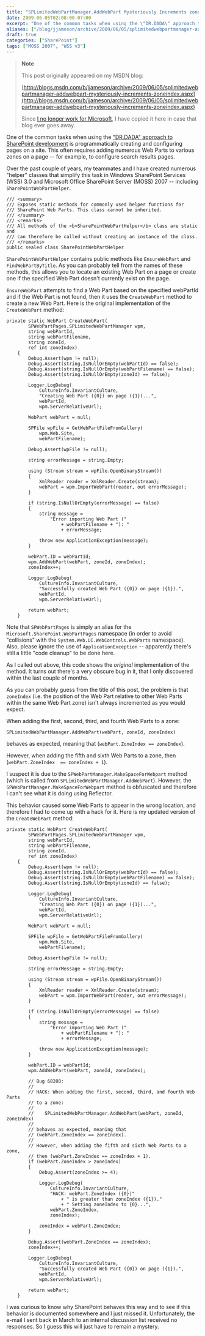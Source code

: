 ```yaml
---
title: "SPLimitedWebPartManager.AddWebPart Mysteriously Increments zoneIndex"
date: 2009-06-05T02:08:00-07:00
excerpt: "One of the common tasks when using the \"DR.DADA\" approach to SharePoint development is programmatically creating and configuring pages on a site. This often requires adding numerous Web Parts to various zones on a page -- for example, to configure search..."
aliases: ["/blog/jjameson/archive/2009/06/05/splimitedwebpartmanager-addwebpart-mysteriously-increments-zoneindex.aspx"]
draft: true
categories: ["SharePoint"]
tags: ["MOSS 2007", "WSS v3"]
---
```


> **Note**
>
> This post originally appeared on my MSDN blog:
>
> [http://blogs.msdn.com/b/jjameson/archive/2009/06/05/splimitedwebpartmanager-addwebpart-mysteriously-increments-zoneindex.aspx](http://blogs.msdn.com/b/jjameson/archive/2009/06/05/splimitedwebpartmanager-addwebpart-mysteriously-increments-zoneindex.aspx)
>
> Since
> [I no longer work for Microsoft](/blog/jjameson/2011/09/02/last-day-with-microsoft), I have copied it here in case that blog
> ever goes away.

One of the common tasks when using the ["DR.DADA" approach to SharePoint development](/blog/jjameson/2009/03/30/introducing-the-dr-dada-approach-to-sharepoint-development) is programmatically creating and  configuring pages on a site. This often requires adding numerous Web Parts to various  zones on a page -- for example, to configure search results pages.

Over the past couple of years, my teammates and I have created numerous "helper"  classes that simplify this task in Windows SharePoint Services (WSS) 3.0 and Microsoft  Office SharePoint Server (MOSS) 2007 -- including `SharePointWebPartHelper`.

```
/// <summary>
/// Exposes static methods for commonly used helper functions for
/// SharePoint Web Parts. This class cannot be inherited.
/// </summary>
/// <remarks>
/// All methods of the <b>SharePointWebPartHelper</b> class are static and
/// can therefore be called without creating an instance of the class.
/// </remarks>    
public sealed class SharePointWebPartHelper
```

`SharePointWebPartHelper` contains public methods like `EnsureWebPart`  and `FindWebPartByTitle`. As you can probably tell from the names of  these methods, this allows you to locate an existing Web Part on a page or create  one if the specified Web Part doesn't currently exist on the page.

`EnsureWebPart` attempts to find a Web Part based on the specified  webPartId and if the Web Part is not found, then it uses the `CreateWebPart`  method to create a new Web Part. Here is the original implementation of the `CreateWebPart` method:

```
private static WebPart CreateWebPart(
        SPWebPartPages.SPLimitedWebPartManager wpm,
        string webPartId,
        string webPartFilename,
        string zoneId,
        ref int zoneIndex)
    {
        Debug.Assert(wpm != null);
        Debug.Assert(string.IsNullOrEmpty(webPartId) == false);
        Debug.Assert(string.IsNullOrEmpty(webPartFilename) == false);
        Debug.Assert(string.IsNullOrEmpty(zoneId) == false);

        Logger.LogDebug(
            CultureInfo.InvariantCulture,
            "Creating Web Part ({0}) on page ({1})...",
            webPartId,
            wpm.ServerRelativeUrl);

        WebPart webPart = null;

        SPFile wpFile = GetWebPartFileFromGallery(
            wpm.Web.Site,
            webPartFilename);

        Debug.Assert(wpFile != null);

        string errorMessage = string.Empty;

        using (Stream stream = wpFile.OpenBinaryStream())
        {
            XmlReader reader = XmlReader.Create(stream);
            webPart = wpm.ImportWebPart(reader, out errorMessage);
        }

        if (string.IsNullOrEmpty(errorMessage) == false)
        {
            string message =
                "Error importing Web Part ("
                    + webPartFilename + "): "
                    + errorMessage;

            throw new ApplicationException(message);
        }

        webPart.ID = webPartId;
        wpm.AddWebPart(webPart, zoneId, zoneIndex);        
        zoneIndex++;
        
        Logger.LogDebug(
            CultureInfo.InvariantCulture,
            "Successfully created Web Part ({0}) on page ({1}).",
            webPartId,
            wpm.ServerRelativeUrl);

        return webPart;
    }
```

Note that `SPWebPartPages` is simply an alias for the `Microsoft.SharePoint.WebPartPages`  namespace (in order to avoid "collisions" with the `System.Web.UI.WebControls.WebParts`  namespace). Also, please ignore the use of `ApplicationException` --  apparently there's still a little "code cleanup" to be done here.

As I called out above, this code shows the *original* implementation of  the method. It turns out there's a very obscure bug in it, that I only discovered  within the last couple of months.

As you can probably guess from the title of this post, the problem is that `zoneIndex` (i.e. the position of the Web Part relative to other Web  Parts within the same Web Part zone) isn't always incremented as you would expect.

When adding the first, second, third, and fourth Web Parts to a zone:

```
SPLimitedWebPartManager.AddWebPart(webPart, zoneId, zoneIndex)
```

behaves as expected, meaning that (`webPart.ZoneIndex == zoneIndex`).

However, when adding the fifth and sixth Web Parts to a zone, then (`webPart.ZoneIndex  == zoneIndex + 1`).

I suspect it is due to the `SPWebPartManager.MakeSpaceForWebpart`  method (which is called from `SPLimitedWebPartManager.AddWebPart`). However,  the `SPWebPartManager.MakeSpaceForWebpart` method is obfuscated and therefore  I can't see what it is doing using Reflector.

This behavior caused some Web Parts to appear in the wrong location, and therefore  I had to come up with a hack for it. Here is my updated version of the `CreateWebPart`  method:

```
private static WebPart CreateWebPart(
        SPWebPartPages.SPLimitedWebPartManager wpm,
        string webPartId,
        string webPartFilename,
        string zoneId,
        ref int zoneIndex)
    {
        Debug.Assert(wpm != null);
        Debug.Assert(string.IsNullOrEmpty(webPartId) == false);
        Debug.Assert(string.IsNullOrEmpty(webPartFilename) == false);
        Debug.Assert(string.IsNullOrEmpty(zoneId) == false);

        Logger.LogDebug(
            CultureInfo.InvariantCulture,
            "Creating Web Part ({0}) on page ({1})...",
            webPartId,
            wpm.ServerRelativeUrl);

        WebPart webPart = null;

        SPFile wpFile = GetWebPartFileFromGallery(
            wpm.Web.Site,
            webPartFilename);

        Debug.Assert(wpFile != null);

        string errorMessage = string.Empty;

        using (Stream stream = wpFile.OpenBinaryStream())
        {
            XmlReader reader = XmlReader.Create(stream);
            webPart = wpm.ImportWebPart(reader, out errorMessage);
        }

        if (string.IsNullOrEmpty(errorMessage) == false)
        {
            string message =
                "Error importing Web Part ("
                    + webPartFilename + "): "
                    + errorMessage;

            throw new ApplicationException(message);
        }

        webPart.ID = webPartId;
        wpm.AddWebPart(webPart, zoneId, zoneIndex);

        // Bug 68288:
        //
        // HACK: When adding the first, second, third, and fourth Web Parts
        // to a zone:
        //
        //    SPLimitedWebPartManager.AddWebPart(webPart, zoneId, zoneIndex)
        //
        // behaves as expected, meaning that
        // (webPart.ZoneIndex == zoneIndex).
        //
        // However, when adding the fifth and sixth Web Parts to a zone,
        // then (webPart.ZoneIndex == zoneIndex + 1).
        if (webPart.ZoneIndex > zoneIndex)
        {
            Debug.Assert(zoneIndex >= 4);

            Logger.LogDebug(
                CultureInfo.InvariantCulture,
                "HACK: webPart.ZoneIndex ({0})"
                    + " is greater than zoneIndex ({1})."
                    + " Setting zoneIndex to {0}...",
                webPart.ZoneIndex,
                zoneIndex);

            zoneIndex = webPart.ZoneIndex;
        }

        Debug.Assert(webPart.ZoneIndex == zoneIndex);
        zoneIndex++;
        
        Logger.LogDebug(
            CultureInfo.InvariantCulture,
            "Successfully created Web Part ({0}) on page ({1}).",
            webPartId,
            wpm.ServerRelativeUrl);

        return webPart;
    }
```

I was curious to know why SharePoint behaves this way and to see if this behavior  is documented somewhere and I just missed it. Unfortunately, the e-mail I sent back  in March to an internal discussion list received no responses. So I guess this will  just have to remain a mystery.

